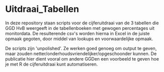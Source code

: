 # Uitdraai_Tabellen
In deze repository staan scripts voor de cijferuitdraai van de 3 tabellen die GGD HvB weergeeft in de tabellenboeken met gewogen percentages uit monitordata. De resulterende csv's worden hierna in Excel in de juiste opmaak gegoten, door middel van lookups en voorwaardelijke opmaak.

De scripts zijn 'unpolished'. Ze werken goed genoeg om output te geven, maar zouden netter/onderhoudsvriendelijker/opgeschoonder kunnen. De publicatie hier dient vooral om andere GGDen een voorbeeld te geven hoe je met R de cijferuitdraai kunt automatiseren.


